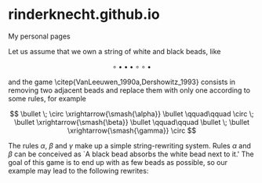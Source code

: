 # rinderknecht.github.io
My personal pages

Let us assume that we own a string of white and black beads, like

$$\circ \bullet \bullet \bullet \circ \circ \bullet$$

and the game \citep{VanLeeuwen_1990a,Dershowitz_1993} consists in
removing two adjacent beads and replace them with only one according
to some rules, for example

$$
\bullet \; \circ \xrightarrow{\smash{\alpha}} \bullet \qquad\qquad
\circ \; \bullet \xrightarrow{\smash{\beta}} \bullet \qquad\qquad
\bullet \; \bullet \xrightarrow{\smash{\gamma}} \circ
$$

The rules $\alpha$, $\beta$ and $\gamma$ make up a simple string-rewriting system. Rules $\alpha$ and $\beta$ can be conceived as `A black bead absorbs the white bead next to it.' The goal of this game is to end up with as few beads as possible, so our example may lead to the following rewrites:
